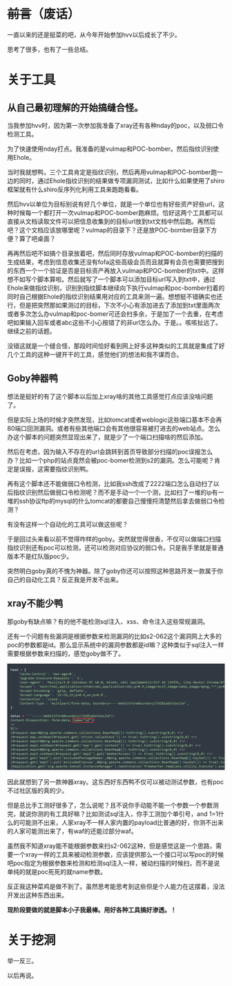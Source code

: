 # ~~前言~~（废话）

一直以来的还是挺菜的吧，从今年开始参加hvv以后成长了不少。

思考了很多，也有了一些总结。



# 关于工具

## 从自己最初理解的开始搞缝合怪。

当我参加hvv时，因为第一次参加我准备了xray还有各种nday的poc，以及弱口令检测工具。

为了快速使用nday打点。我准备的是vulmap和POC-bomber。然后指纹识别使用Ehole。

当时我就想鸭，三个工具肯定是指纹识别，然后再用vulmap和POC-bomber跑一边的同时，通过Ehole指纹识别的结果做专项漏洞测试，比如什么如果使用了shiro框架就有什么shiro反序列化利用工具来跑跑看看。

然后hvv以单位为目标别说有好几个单位，就是一个单位也有好些资产好些url，这种时候每一个都打开一次vulmap和POC-bomber跑麻烦。恰好这两个工具都可以直接从文档读取文件可以把信息收集到的目标url放到txt文档中然后跑。再然后吧？这个文档应该放哪里呢？vulmap的目录下？还是放POC-bomber目录下方便？算了吧桌面？

再再然后吧不如搞个目录放着吧，然后同时存放vulmap和POC-bomber的扫描的生成结果，考虑到信息收集还没有fofa这些高级会员而且就算有会员也需要把搜到的东西一个一个验证是否是目标资产再放入vulmap和POC-bomber的txt中。这样想不如写个脚本算啦。然后就写了一个脚本可以添加目标url写入到txt中，通过Ehole来做指纹识别，识别到指纹脚本继续向下执行vulmap和poc-bomber扫着的同时自己根据Ehole的指纹识别结果用对应的工具来测一遍。想想挺不错确实也还行，但是把突然那如果测过的目标，下次不小心有添加进去了添加到txt里面两次或者多次怎么办vulmap和poc-bomer可还会扫多余，于是加了一个去重，在考虑吧如果输入回车或者abc这些不小心按错了的非url怎么办。于是。。咳咳扯远了。继续之前的话题。

没错这就是一个缝合怪，那段时间恰好看到网上好多这种类似的工具就是集成了好几个工具的这种一键开干的工具，感觉他们的想法和我不谋而合。

## Goby神器鸭

想法是挺好的有了这个脚本以后加上xray啥的其他工具感觉打点应该没啥问题了。

但是实际上场的时候才突然发现，比如tomcat或者weblogic这些端口基本不会再80端口回测漏洞。或者有些其他端口会有其他很容易被打进去的web站点。怎么办这个脚本的问题突然显现出来了，就是少了一个端口扫描啥的然后添加。

然后在考虑，因为输入不存在的url会跳转到首页导致部分扫描的poc误报怎么办？比如一个php的站点竟然会被poc-bomer检测到s2的漏洞。怎么可能呢？肯定是误报，这需要指纹识别鸭。

再有这个脚本还不能做弱口令检测，比如我ssh改成了2222端口怎么自动扫了以后指纹识别然后做弱口令检测呢？而不是手动一个一个测，比如扫了一堆的ip有一堆的ssh协议ftp的mysql的什么tomcat的都要自己慢慢捋清楚然后拿去做弱口令检测？

有没有这样一个自动化的工具可以做这些呢？

于是回过头来看以前不觉得咋样的goby。突然就觉得很香，不仅可以做端口扫描指纹识别还有poc可以检测，还可以检测对应协议的弱口令。只是我手里就是普通版本不是红队版poc少。

突然明白goby真的不愧为神器。除了goby你还可以按照这种思路开发一款属于你自己的自动化工具？反正我是开发不出来。

## xray不能少鸭

那goby有缺点嘛？有的他不能检测sql注入、xss、命令注入这些常规漏洞。

还有一个问题有些漏洞是根据参数来检测漏洞的比如s2-062这个漏洞网上大多的poc的参数都是id。那么显示系统中的漏洞参数都是id嘛？这种类似于sql注入一样需要根据参数来扫描的，感觉goby做不了。

![image-20220815161943875](images/image-20220815161943875.png)

因此就想到了另一款神器xray。这东西好东西鸭不仅可以被动测试参数，也有poc不过社区版的真的少。

但是总比手工测好很多了，怎么说呢？且不说你手动能不能一个参数一个参数测完，就说你测的有工具好嘛？比如测试sql注入，你手工测加个单引号，and 1=1什么的可能测不出来，人家xray不一样人家内置的payload比普通的好，你测不出来的人家可能测出来了，有waf的还能过部分waf。

虽然我不知道xray能不能根据参数来扫s2-062这种，但是感觉这是一个思路，需要一个xray一样的工具来被动检测参数，应该提供那么一个接口可以写poc的时候吧poc指定为根据参数来检测和检测sql注入一样，被动扫描的时候扫，而不是说单纯的就是poc死死的就name参数。

反正我这种菜鸡是做不到了。虽然思考能思考到这些但是个人能力在这摆着，没法开发出这种东西出来。

**现阶段要做的就是脚本小子我最棒。用好各种工具搞好渗透。！**

# 关于挖洞

举一反三。

以后再说。

